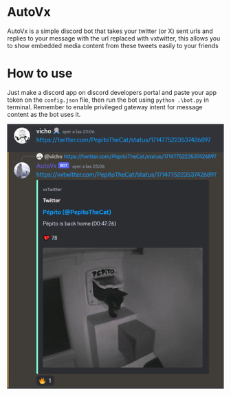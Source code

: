 # AutoVx
AutoVx is a simple discord bot that takes your twitter (or X) sent urls and replies to your message with the url replaced with vxtwitter,
this allows you to show embedded media content from these tweets easily to your friends
# How to use
Just make a discord app on discord developers portal and paste your app token on the ``config.json`` file, then run the bot using ``python .\bot.py`` in terminal.
Remember to enable privileged gateway intent for message content as the bot uses it.

![Example](example.png)
